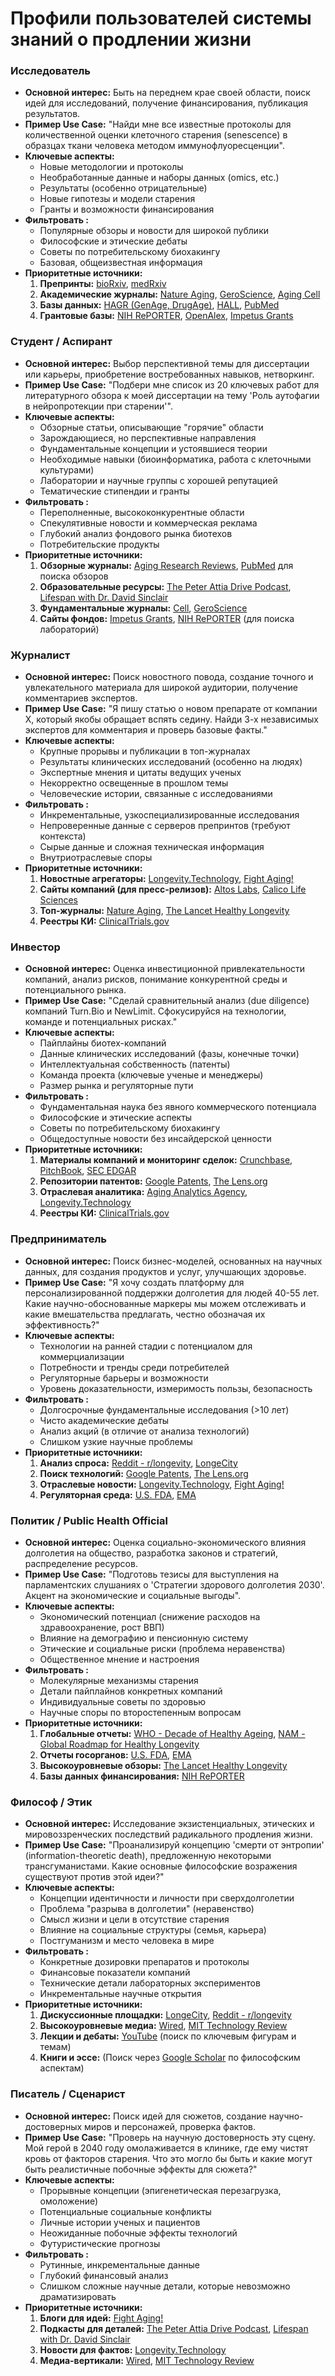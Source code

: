 # Профили пользователей системы знаний о продлении жизни

### Исследователь

*   **Основной интерес:** Быть на переднем крае своей области, поиск идей для исследований, получение финансирования, публикация результатов.
*   **Пример Use Case:** "Найди мне все известные протоколы для количественной оценки клеточного старения (senescence) в образцах ткани человека методом иммунофлуоресценции".
*   **Ключевые аспекты:**
    *   Новые методологии и протоколы
    *   Необработанные данные и наборы данных (omics, etc.)
    *   Результаты (особенно отрицательные)
    *   Новые гипотезы и модели старения
    *   Гранты и возможности финансирования
*   **Фильтровать :**
    *   Популярные обзоры и новости для широкой публики
    *   Философские и этические дебаты
    *   Советы по потребительскому биохакингу
    *   Базовая, общеизвестная информация
*   **Приоритетные источники:**
    1.  **Препринты:** [bioRxiv](https://www.biorxiv.org), [medRxiv](https://www.medrxiv.org)
    2.  **Академические журналы:** [Nature Aging](https://www.nature.com/nataging), [GeroScience](https://link.springer.com/journal/11357), [Aging Cell](https://onlinelibrary.wiley.com/journal/14749726)
    3.  **Базы данных:** [HAGR (GenAge, DrugAge)](https://genomics.senescence.info/), [HALL](https://ngdc.cncb.ac.cn/hall/), [PubMed](https://pubmed.ncbi.nlm.nih.gov/)
    4.  **Грантовые базы:** [NIH RePORTER](https://reporter.nih.gov/), [OpenAlex](https://openalex.org/), [Impetus Grants](https://impetusgrants.org/)

### Студент / Аспирант

*   **Основной интерес:** Выбор перспективной темы для диссертации или карьеры, приобретение востребованных навыков, нетворкинг.
*   **Пример Use Case:** "Подбери мне список из 20 ключевых работ для литературного обзора к моей диссертации на тему 'Роль аутофагии в нейропротекции при старении'".
*   **Ключевые аспекты:**
    *   Обзорные статьи, описывающие "горячие" области
    *   Зарождающиеся, но перспективные направления
    *   Фундаментальные концепции и устоявшиеся теории
    *   Необходимые навыки (биоинформатика, работа с клеточными культурами)
    *   Лаборатории и научные группы с хорошей репутацией
    *   Тематические стипендии и гранты
*   **Фильтровать :**
    *   Переполненные, высококонкурентные области
    *   Спекулятивные новости и коммерческая реклама
    *   Глубокий анализ фондового рынка биотехов
    *   Потребительские продукты
*   **Приоритетные источники:**
    1.  **Обзорные журналы:** [Aging Research Reviews](https://www.sciencedirect.com/journal/aging-research-reviews), [PubMed](https://pubmed.ncbi.nlm.nih.gov/) для поиска обзоров
    2.  **Образовательные ресурсы:** [The Peter Attia Drive Podcast](https://peterattiamd.com/), [Lifespan with Dr. David Sinclair](https://www.lifespanpodcast.com/)
    3.  **Фундаментальные журналы:** [Cell](https://www.cell.com), [GeroScience](https://link.springer.com/journal/11357)
    4.  **Сайты фондов:** [Impetus Grants](https://impetusgrants.org/), [NIH RePORTER](https://reporter.nih.gov/) (для поиска лабораторий)

### Журналист

*   **Основной интерес:** Поиск новостного повода, создание точного и увлекательного материала для широкой аудитории, получение комментариев экспертов.
*   **Пример Use Case:** "Я пишу статью о новом препарате от компании X, который якобы обращает вспять седину. Найди 3-х независимых экспертов для комментария и проверь базовые факты."
*   **Ключевые аспекты:**
    *   Крупные прорывы и публикации в топ-журналах
    *   Результаты клинических исследований (особенно на людях)
    *   Экспертные мнения и цитаты ведущих ученых
    *   Некорректно освещенные в прошлом темы
    *   Человеческие истории, связанные с исследованиями
*   **Фильтровать :**
    *   Инкрементальные, узкоспециализированные исследования
    *   Непроверенные данные с серверов препринтов (требуют контекста)
    *   Сырые данные и сложная техническая информация
    *   Внутриотраслевые споры
*   **Приоритетные источники:**
    1.  **Новостные агрегаторы:** [Longevity.Technology](https://longevity.technology/), [Fight Aging!](https://www.fightaging.org/)
    2.  **Сайты компаний (для пресс-релизов):** [Altos Labs](https://altoslabs.com/), [Calico Life Sciences](https://www.calicolabs.com/)
    3.  **Топ-журналы:** [Nature Aging](https://www.nature.com/nataging), [The Lancet Healthy Longevity](https://www.thelancet.com/journals/lanhl/home)
    4.  **Реестры КИ:** [ClinicalTrials.gov](https://clinicaltrials.gov/)

### Инвестор

*   **Основной интерес:** Оценка инвестиционной привлекательности компаний, анализ рисков, понимание конкурентной среды и потенциального рынка.
*   **Пример Use Case:** "Сделай сравнительный анализ (due diligence) компаний Turn.Bio и NewLimit. Сфокусируйся на технологии, команде и потенциальных рисках."
*   **Ключевые аспекты:**
    *   Пайплайны биотех-компаний
    *   Данные клинических исследований (фазы, конечные точки)
    *   Интеллектуальная собственность (патенты)
    *   Команда проекта (ключевые ученые и менеджеры)
    *   Размер рынка и регуляторные пути
*   **Фильтровать :**
    *   Фундаментальная наука без явного коммерческого потенциала
    *   Философские и этические аспекты
    *   Советы по потребительскому биохакингу
    *   Общедоступные новости без инсайдерской ценности
*   **Приоритетные источники:**
    1.  **Материалы компаний и мониторинг сделок:** [Crunchbase](https://www.crunchbase.com/), [PitchBook](https://pitchbook.com/), [SEC EDGAR](https://www.sec.gov/edgar)
    2.  **Репозитории патентов:** [Google Patents](https://patents.google.com), [The Lens.org](https://www.lens.org/)
    3.  **Отраслевая аналитика:** [Aging Analytics Agency](https://www.aginganalytics.com/), [Longevity.Technology](https://longevity.technology/)
    4.  **Реестры КИ:** [ClinicalTrials.gov](https://clinicaltrials.gov/)

### Предприниматель

*   **Основной интерес:** Поиск бизнес-моделей, основанных на научных данных, для создания продуктов и услуг, улучшающих здоровье.
*   **Пример Use Case:** "Я хочу создать платформу для персонализированной поддержки долголетия для людей 40-55 лет. Какие научно-обоснованные маркеры мы можем отслеживать и какие вмешательства предлагать, честно обозначая их эффективность?"
*   **Ключевые аспекты:**
    *   Технологии на ранней стадии с потенциалом для коммерциализации
    *   Потребности и тренды среди потребителей
    *   Регуляторные барьеры и возможности
    *   Уровень доказательности, измеримость пользы, безопасность
*   **Фильтровать :**
    *   Долгосрочные фундаментальные исследования (>10 лет)
    *   Чисто академические дебаты
    *   Анализ акций (в отличие от анализа технологий)
    *   Слишком узкие научные проблемы
*   **Приоритетные источники:**
    1.  **Анализ спроса:** [Reddit - r/longevity](https://www.reddit.com/r/longevity), [LongeCity](https://www.longecity.org/)
    2.  **Поиск технологий:** [Google Patents](https://patents.google.com), [The Lens.org](https://www.lens.org/)
    3.  **Отраслевые новости:** [Longevity.Technology](https://longevity.technology/), [Fight Aging!](https://www.fightaging.org/)
    4.  **Регуляторная среда:** [U.S. FDA](https://www.fda.gov/), [EMA](https://www.ema.europa.eu/)

### Политик / Public Health Official

*   **Основной интерес:** Оценка социально-экономического влияния долголетия на общество, разработка законов и стратегий, распределение ресурсов.
*   **Пример Use Case:** "Подготовь тезисы для выступления на парламентских слушаниях о 'Стратегии здорового долголетия 2030'. Акцент на экономические и социальные выгоды".
*   **Ключевые аспекты:**
    *   Экономический потенциал (снижение расходов на здравоохранение, рост ВВП)
    *   Влияние на демографию и пенсионную систему
    *   Этические и социальные риски (проблема неравенства)
    *   Общественное мнение и настроения
*   **Фильтровать :**
    *   Молекулярные механизмы старения
    *   Детали пайплайнов конкретных компаний
    *   Индивидуальные советы по здоровью
    *   Научные споры по второстепенным вопросам
*   **Приоритетные источники:**
    1.  **Глобальные отчеты:** [WHO - Decade of Healthy Ageing](https://www.who.int/initiatives/decade-of-healthy-ageing), [NAM - Global Roadmap for Healthy Longevity](https://nam.edu/programs/global-healthy-longevity/)
    2.  **Отчеты госорганов:** [U.S. FDA](https://www.fda.gov/), [EMA](https://www.ema.europa.eu/)
    3.  **Высокоуровневые обзоры:** [The Lancet Healthy Longevity](https://www.thelancet.com/journals/lanhl/home)
    4.  **Базы данных финансирования:** [NIH RePORTER](https://reporter.nih.gov/)

### Философ / Этик

*   **Основной интерес:** Исследование экзистенциальных, этических и мировоззренческих последствий радикального продления жизни.
*   **Пример Use Case:** "Проанализируй концепцию 'смерти от энтропии' (information-theoretic death), предложенную некоторыми трансгуманистами. Какие основные философские возражения существуют против этой идеи?"
*   **Ключевые аспекты:**
    *   Концепции идентичности и личности при сверхдолголетии
    *   Проблема "разрыва в долголетии" (неравенство)
    *   Смысл жизни и цели в отсутствие старения
    *   Влияние на социальные структуры (семья, карьера)
    *   Постгуманизм и место человека в мире
*   **Фильтровать :**
    *   Конкретные дозировки препаратов и протоколы
    *   Финансовые показатели компаний
    *   Технические детали лабораторных экспериментов
    *   Инкрементальные научные открытия
*   **Приоритетные источники:**
    1.  **Дискуссионные площадки:** [LongeCity](https://www.longecity.org/), [Reddit - r/longevity](https://www.reddit.com/r/longevity)
    2.  **Высокоуровневые медиа:** [Wired](https://www.wired.com/tag/longevity), [MIT Technology Review](https://www.technologyreview.com/)
    3.  **Лекции и дебаты:** [YouTube](https://youtube.com) (поиск по ключевым фигурам и темам)
    4.  **Книги и эссе:** (Поиск через [Google Scholar](https://scholar.google.com/) по философским аспектам)

### Писатель / Сценарист

*   **Основной интерес:** Поиск идей для сюжетов, создание научно-достоверных миров и персонажей, проверка фактов.
*   **Пример Use Case:** "Проверь на научную достоверность эту сцену. Мой герой в 2040 году омолаживается в клинике, где ему чистят кровь от факторов старения. Что это могло бы быть и какие могут быть реалистичные побочные эффекты для сюжета?"
*   **Ключевые аспекты:**
    *   Прорывные концепции (эпигенетическая перезагрузка, омоложение)
    *   Потенциальные социальные конфликты
    *   Личные истории ученых и пациентов
    *   Неожиданные побочные эффекты технологий
    *   Футуристические прогнозы
*   **Фильтровать :**
    *   Рутинные, инкрементальные данные
    *   Глубокий финансовый анализ
    *   Слишком сложные научные детали, которые невозможно драматизировать
*   **Приоритетные источники:**
    1.  **Блоги для идей:** [Fight Aging!](https://www.fightaging.org/)
    2.  **Подкасты для деталей:** [The Peter Attia Drive Podcast](https://peterattiamd.com/), [Lifespan with Dr. David Sinclair](https://www.lifespanpodcast.com/)
    3.  **Новости для фактов:** [Longevity.Technology](https://longevity.technology/)
    4.  **Медиа-вертикали:** [Wired](https://www.wired.com/tag/longevity), [MIT Technology Review](https://www.technologyreview.com/)